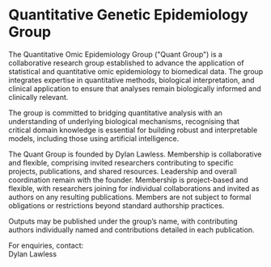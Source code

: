 # Quantitative Genetic Epidemiology Group

The Quantitative Omic Epidemiology Group ("Quant Group") is a collaborative research group established to advance the application of statistical and quantitative omic epidemiology to biomedical data. The group integrates expertise in quantitative methods, biological interpretation, and clinical application to ensure that analyses remain biologically informed and clinically relevant.  

The group is committed to bridging quantitative analysis with an understanding of underlying biological mechanisms, recognising that critical domain knowledge is essential for building robust and interpretable models, including those using artificial intelligence.  

The Quant Group is founded by Dylan Lawless. Membership is collaborative and flexible, comprising invited researchers contributing to specific projects, publications, and shared resources. Leadership and overall coordination remain with the founder.
Membership is project-based and flexible, with researchers joining for individual collaborations and invited as authors on any resulting publications. Members are not subject to formal obligations or restrictions beyond standard authorship practices.

Outputs may be published under the group’s name, with contributing authors individually named and contributions detailed in each publication.  

For enquiries, contact:  
Dylan Lawless

